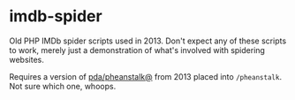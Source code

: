 # imdb-spider
Old PHP IMDb spider scripts used in 2013. Don't expect any of these scripts to work, merely just a demonstration of what's involved with spidering websites.

Requires a version of [pda/pheanstalk@](https://github.com/pda/pheanstalk) from 2013 placed into `/pheanstalk`. Not sure which one, whoops.
